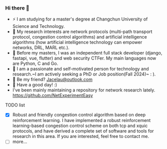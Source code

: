 ### Hi there 👋

- ⚡ I am studying for a master's degree at Changchun University of Science and Technology.
- 🔭 My research interests are network protocols (multi-path transport protocol, congestion control algorithms) and artificial intelligence algorithms (how artificial intelligence technology can empower networks, DRL, MARL etc.).
- 🌱 Before my masters, I was an independent full stack developer (django, fastapi, vue, flutter) and web security CTFer. My main languages now are Python, C and Go.
- 🤔 I am a passionate and self-motivated person for technology and research.~I am actively seeking a PhD or Job position(Fall 2024)~ : ).
- 🌈 Be my friend? Jacelau@outlook.com
- 👯 Have a good day! :)
- I've been mainly maintaining a repository for network research lately. https://github.com/NetExperimentEasy


<!--
<div>
<p align="center">
  <a href="https://github.com/derekwin">
  <img src="https://github-readme-stats.vercel.app/api/top-langs/?username=derekwin&layout=compact" />
  </a>
</p>
</div>
-->

TODO list
- [x] Robust and friendly congestion control algorithm based on deep reinforcement learning. I have implemented a robust reinforcement learning-based congestion control scheme on both tcp and xquic protocols, and have derived a complete set of software and tools for research in this area. If you are interested, feel free to contact me.
- [ ] more...
